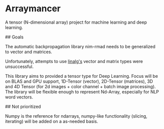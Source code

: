 # Arraymancer

A tensor (N-dimensional array) project for machine learning and deep learning.

## Goals

The automatic backpropagation library nim-rmad needs to be generalized to vector and matrices.

Unfortunately, attempts to use [linalg's](https://github.com/unicredit/linear-algebra) vector and matrix types were unsuccessful.

This library aims to provided a tensor type for Deep Learning. Focus will be on BLAS and GPU support, 1D-Tensor (vector), 2D-Tensor (matrices), 3D and 4D Tensor (for 2d images + color channel + batch image processing).
The library will be flexible enough to represent Nd-Array, especially for NLP word vectors.

## Not prioritized

Numpy is the reference for ndarrays, numpy-like functionality (slicing, iterating) will be added on a as-needed basis.